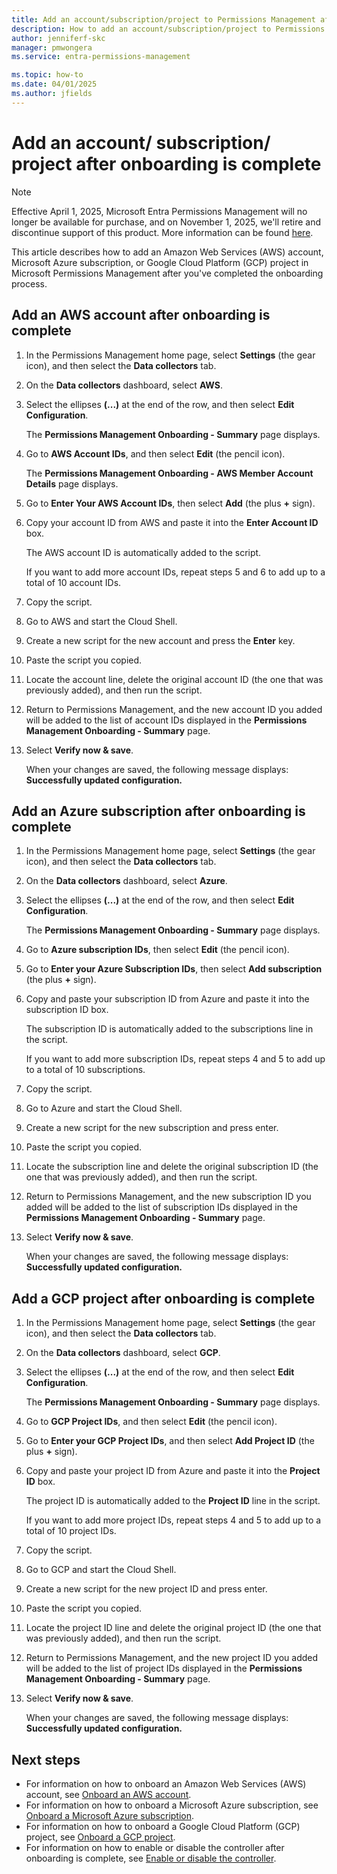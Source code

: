 ```yaml
---
title: Add an account/subscription/project to Permissions Management after onboarding is complete
description: How to add an account/subscription/project to Permissions Management after onboarding is complete.
author: jenniferf-skc
manager: pmwongera
ms.service: entra-permissions-management

ms.topic: how-to
ms.date: 04/01/2025
ms.author: jfields
---
```


# Add an account/ subscription/ project after onboarding is complete

> [!NOTE]
> Effective April 1, 2025, Microsoft Entra Permissions Management will no longer be available for purchase, and on November 1, 2025, we'll retire and discontinue support of this product. More information can be found [here](https://aka.ms/MEPMretire).

This article describes how to add an Amazon Web Services (AWS) account, Microsoft Azure subscription, or Google Cloud Platform (GCP) project in Microsoft Permissions Management after you've completed the onboarding process.

## Add an AWS account after onboarding is complete

1. In the Permissions Management home page, select **Settings** (the gear icon), and then select the **Data collectors** tab.
1. On the **Data collectors** dashboard, select **AWS**.
1. Select the ellipses **(...)** at the end of the row, and then select **Edit Configuration**.

    The **Permissions Management Onboarding - Summary** page displays.

1. Go to **AWS Account IDs**, and then select **Edit** (the pencil icon).

    The **Permissions Management Onboarding - AWS Member Account Details** page displays.

1. Go to **Enter Your AWS Account IDs**, then select **Add** (the plus **+** sign).
1. Copy your account ID from AWS and paste it into the **Enter Account ID** box.

    The AWS account ID is automatically added to the script.

    If you want to add more account IDs, repeat steps 5 and 6 to add up to a total of 10 account IDs.

1. Copy the script.
1. Go to AWS and start the Cloud Shell.
1. Create a new script for the new account and press the **Enter** key.
1. Paste the script you copied.
1. Locate the account line, delete the original account ID (the one that was previously added), and then run the script.
1. Return to Permissions Management, and the new account ID you added will be added to the list of account IDs displayed in the **Permissions Management Onboarding - Summary** page.
1. Select **Verify now & save**.

    When your changes are saved, the following message displays: **Successfully updated configuration.**


## Add an Azure subscription after onboarding is complete

1. In the Permissions Management home page, select **Settings** (the gear icon), and then select the **Data collectors** tab.
1. On the **Data collectors** dashboard, select **Azure**.
1. Select the ellipses **(...)** at the end of the row, and then select **Edit Configuration**.

    The **Permissions Management Onboarding - Summary** page displays.

1. Go to **Azure subscription IDs**, then select **Edit** (the pencil icon).
1. Go to **Enter your Azure Subscription IDs**, then select **Add subscription** (the plus **+** sign).
1. Copy and paste your subscription ID from Azure and paste it into the subscription ID box.

    The subscription ID is automatically added to the subscriptions line in the script.

    If you want to add more subscription IDs, repeat steps 4 and 5 to add up to a total of 10 subscriptions.

1. Copy the script.
1. Go to Azure and start the Cloud Shell.
1. Create a new script for the new subscription and press enter.
1. Paste the script you copied.
1. Locate the subscription line and delete the original subscription ID (the one that was previously added), and then run the script.
1. Return to Permissions Management, and the new subscription ID you added will be added to the list of subscription IDs displayed in the **Permissions Management Onboarding - Summary** page.
1. Select **Verify now & save**.

    When your changes are saved, the following message displays: **Successfully updated configuration.**

## Add a GCP project after onboarding is complete

1. In the Permissions Management home page, select **Settings** (the gear icon), and then select the **Data collectors** tab.
1. On the **Data collectors** dashboard, select **GCP**.
1. Select the ellipses **(...)** at the end of the row, and then select **Edit Configuration**.

    The **Permissions Management Onboarding - Summary** page displays.

1. Go to **GCP Project IDs**, and then select **Edit** (the pencil icon).
1. Go to **Enter your GCP Project IDs**, and then select **Add Project ID** (the plus **+** sign).
1. Copy and paste your project ID from Azure and paste it into the **Project ID** box.

    The project ID is automatically added to the **Project ID** line in the script.

    If you want to add more project IDs, repeat steps 4 and 5 to add up to a total of 10 project IDs.

1. Copy the script.
1. Go to GCP and start the Cloud Shell.
1. Create a new script for the new project ID and press enter.
1. Paste the script you copied.
1. Locate the project ID line and delete the original project ID (the one that was previously added), and then run the script.
1. Return to Permissions Management, and the new project ID you added will be added to the list of project IDs displayed in the **Permissions Management Onboarding - Summary** page.
1. Select **Verify now & save**.

    When your changes are saved, the following message displays: **Successfully updated configuration.**



## Next steps

- For information on how to onboard an Amazon Web Services (AWS) account, see [Onboard an AWS account](onboard-aws.md).
 - For information on how to onboard a Microsoft Azure subscription, see [Onboard a Microsoft Azure subscription](onboard-azure.md).
- For information on how to onboard a Google Cloud Platform (GCP) project, see [Onboard a GCP project](onboard-gcp.md).
- For information on how to enable or disable the controller after onboarding is complete, see [Enable or disable the controller](onboard-enable-controller-after-onboarding.md).
